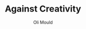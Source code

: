 ---
title: "Against Creativity"
subtitle: ""
description: ""
layout: book
author: Oli Mould
started: 2018-12-27
read: 2018-12-27
status: read
rating: 3
color: 
cover: 
pages: 256
link: 
---